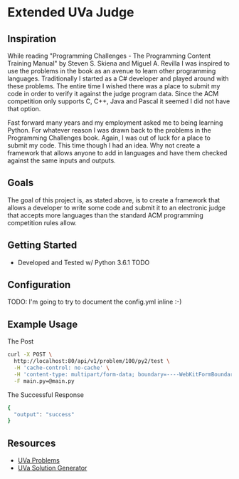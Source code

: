 # Extended UVa Judge

## Inspiration
While reading "Programming Challenges - The Programming Content Training Manual" 
by Steven S. Skiena and Miguel A. Revilla I was inspired to use the problems in 
the book as an avenue to learn other programming languages. Traditionally I started
as a C# developer and played around with these problems. The entire time I wished
there was a place to submit my code in order to verify it against the judge program
data. Since the ACM competition only supports C, C++, Java and Pascal it seemed I 
did not have that option.

Fast forward many years and my employment asked me to being learning Python. For 
whatever reason I was drawn back to the problems in the Programming Challenges book.
Again, I was out of luck for a place to submit my code. This time though I had an 
idea. Why not create a framework that allows anyone to add in languages and have them
checked against the same inputs and outputs. 

## Goals
The goal of this project is, as stated above, is to create a framework that allows
a developer to write some code and submit it to an electronic judge that accepts more
languages than the standard ACM programming competition rules allow.

## Getting Started
* Developed and Tested w/ Python 3.6.1
TODO

## Configuration
TODO: I'm going to try to document the config.yml inline :-)

## Example Usage
The Post
```bash
curl -X POST \
  http://localhost:80/api/v1/problem/100/py2/test \
  -H 'cache-control: no-cache' \
  -H 'content-type: multipart/form-data; boundary=----WebKitFormBoundary7MA4YWxkTrZu0gW' \
  -F main.py=@main.py
```
The Successful Response
```bash
{
  "output": "success"
}
```

## Resources
* [UVa Problems](https://uva.onlinejudge.org/index.php?option=com_onlinejudge&Itemid=8&category=1)
* [UVa Solution Generator](http://uvatoolkit.com/problemssolve.php)
